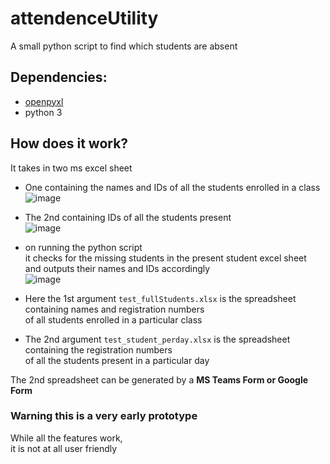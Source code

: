 # attendenceUtility
 A small python script to find which students are absent
 
 ## Dependencies:
 - [openpyxl](https://openpyxl.readthedocs.io/en/stable/index.html)
 - python 3
 
## How does it work?
It takes in two ms excel sheet
- One containing the names and IDs of all the students enrolled in a class</br>
![image](https://user-images.githubusercontent.com/74904820/135572549-b96428ac-cba7-430b-b88e-83ed6b7f919c.png)

- The 2nd containing IDs of all the students present</br>
![image](https://user-images.githubusercontent.com/74904820/135572645-5561d133-9bfd-4ca4-8de4-beb3bbd6f04a.png)

- on running the python script</br>
it checks for the missing students in the present student excel sheet</br>
and outputs their names and IDs accordingly</br>
![image](https://user-images.githubusercontent.com/74904820/135574440-38d6405b-f6f1-4d99-9cf7-989669af8652.png)

- Here the 1st argument `test_fullStudents.xlsx` is the spreadsheet containing names and registration numbers </br>
of all students enrolled in a particular class
- The 2nd argument `test_student_perday.xlsx` is the spreadsheet containing the registration numbers</br>
of all the students present in a particular day

The 2nd spreadsheet can be generated by a **MS Teams Form or Google Form**

### Warning this is a very early prototype
While all the features work,</br>
it is not at all user friendly

